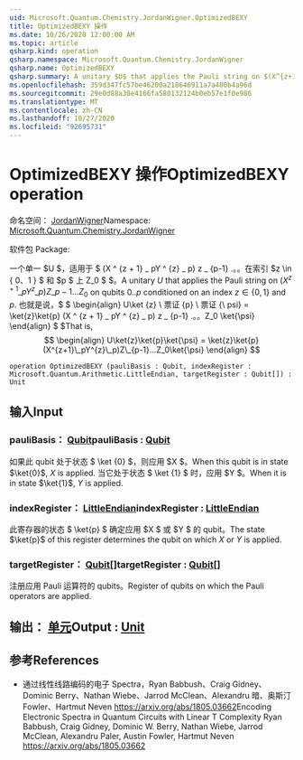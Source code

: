 ```yaml
---
uid: Microsoft.Quantum.Chemistry.JordanWigner.OptimizedBEXY
title: OptimizedBEXY 操作
ms.date: 10/26/2020 12:00:00 AM
ms.topic: article
qsharp.kind: operation
qsharp.namespace: Microsoft.Quantum.Chemistry.JordanWigner
qsharp.name: OptimizedBEXY
qsharp.summary: A unitary $U$ that applies the Pauli string on $(X^{z+1}\_pY^{z}\_p)Z\_{p-1}...Z_0$ on qubits $0..p$ conditioned on an index $z\in\{0,1\}$ and $p$. That is, $$ \begin{align} U\ket{z}\ket{p}\ket{\psi} = \ket{z}\ket{p}(X^{z+1}\_pY^{z}\_p)Z\_{p-1}...Z_0\ket{\psi} \end{align} $$
ms.openlocfilehash: 359d347fc57be46200a218646911a7a400b4a96d
ms.sourcegitcommit: 29e0d88a30e4166fa580132124b0eb57e1f0e986
ms.translationtype: MT
ms.contentlocale: zh-CN
ms.lasthandoff: 10/27/2020
ms.locfileid: "92695731"
---
```

# <a name="optimizedbexy-operation"></a><span data-ttu-id="38d2a-102">OptimizedBEXY 操作</span><span class="sxs-lookup"><span data-stu-id="38d2a-102">OptimizedBEXY operation</span></span>

<span data-ttu-id="38d2a-103">命名空间： [JordanWigner](xref:Microsoft.Quantum.Chemistry.JordanWigner)</span><span class="sxs-lookup"><span data-stu-id="38d2a-103">Namespace: [Microsoft.Quantum.Chemistry.JordanWigner](xref:Microsoft.Quantum.Chemistry.JordanWigner)</span></span>

<span data-ttu-id="38d2a-104">软件包 [](https://nuget.org/packages/)</span><span class="sxs-lookup"><span data-stu-id="38d2a-104">Package: [](https://nuget.org/packages/)</span></span>


<span data-ttu-id="38d2a-105">一个单一 $U $，适用于 $ (X ^ {z + 1} \_ pY ^ {z} \_ p) z \_ {p-1} .。。在索引 $z \in \{ 0、1 \} $ 和 $p $ 上 Z_0 $ $。</span><span class="sxs-lookup"><span data-stu-id="38d2a-105">A unitary $U$ that applies the Pauli string on $(X^{z+1}\_pY^{z}\_p)Z\_{p-1}...Z_0$ on qubits $0..p$ conditioned on an index $z\in\{0,1\}$ and $p$.</span></span> <span data-ttu-id="38d2a-106">也就是说，$ $ \begin{align} U\ket {z} \ 票证 {p} \ 票证 {\ psi} = \ket{z}\ket{p} (X ^ {z + 1} \_ pY ^ {z} \_ p) z \_ {p-1} .。。Z_0 \ket{\psi} \end{align} $ $</span><span class="sxs-lookup"><span data-stu-id="38d2a-106">That is, $$ \begin{align} U\ket{z}\ket{p}\ket{\psi} = \ket{z}\ket{p}(X^{z+1}\_pY^{z}\_p)Z\_{p-1}...Z_0\ket{\psi} \end{align} $$</span></span>

```qsharp
operation OptimizedBEXY (pauliBasis : Qubit, indexRegister : Microsoft.Quantum.Arithmetic.LittleEndian, targetRegister : Qubit[]) : Unit
```


## <a name="input"></a><span data-ttu-id="38d2a-107">输入</span><span class="sxs-lookup"><span data-stu-id="38d2a-107">Input</span></span>

### <a name="paulibasis--qubit"></a><span data-ttu-id="38d2a-108">pauliBasis： [Qubit](xref:microsoft.quantum.lang-ref.qubit)</span><span class="sxs-lookup"><span data-stu-id="38d2a-108">pauliBasis : [Qubit](xref:microsoft.quantum.lang-ref.qubit)</span></span>

<span data-ttu-id="38d2a-109">如果此 qubit 处于状态 $ \ket {0} $，则应用 $X $。</span><span class="sxs-lookup"><span data-stu-id="38d2a-109">When this qubit is in state $\ket{0}$, $X$ is applied.</span></span> <span data-ttu-id="38d2a-110">当它处于状态 $ \ket {1} $ 时，应用 $Y $。</span><span class="sxs-lookup"><span data-stu-id="38d2a-110">When it is in state $\ket{1}$, $Y$ is applied.</span></span>


### <a name="indexregister--littleendian"></a><span data-ttu-id="38d2a-111">indexRegister： [LittleEndian](xref:Microsoft.Quantum.Arithmetic.LittleEndian)</span><span class="sxs-lookup"><span data-stu-id="38d2a-111">indexRegister : [LittleEndian](xref:Microsoft.Quantum.Arithmetic.LittleEndian)</span></span>

<span data-ttu-id="38d2a-112">此寄存器的状态 $ \ket{p} $ 确定应用 $X $ 或 $Y $ 的 qubit。</span><span class="sxs-lookup"><span data-stu-id="38d2a-112">The state $\ket{p}$ of this register determines the qubit on which $X$ or $Y$ is applied.</span></span>


### <a name="targetregister--qubit"></a><span data-ttu-id="38d2a-113">targetRegister： [Qubit](xref:microsoft.quantum.lang-ref.qubit)[]</span><span class="sxs-lookup"><span data-stu-id="38d2a-113">targetRegister : [Qubit](xref:microsoft.quantum.lang-ref.qubit)[]</span></span>

<span data-ttu-id="38d2a-114">注册应用 Pauli 运算符的 qubits。</span><span class="sxs-lookup"><span data-stu-id="38d2a-114">Register of qubits on which the Pauli operators are applied.</span></span>



## <a name="output--unit"></a><span data-ttu-id="38d2a-115">输出： [单元](xref:microsoft.quantum.lang-ref.unit)</span><span class="sxs-lookup"><span data-stu-id="38d2a-115">Output : [Unit](xref:microsoft.quantum.lang-ref.unit)</span></span>



## <a name="references"></a><span data-ttu-id="38d2a-116">参考</span><span class="sxs-lookup"><span data-stu-id="38d2a-116">References</span></span>

- <span data-ttu-id="38d2a-117">通过线性线路编码的电子 Spectra，Ryan Babbush、Craig Gidney、Dominic Berry、Nathan Wiebe、Jarrod McClean、Alexandru 暗、奥斯汀 Fowler、Hartmut Neven https://arxiv.org/abs/1805.03662</span><span class="sxs-lookup"><span data-stu-id="38d2a-117">Encoding Electronic Spectra in Quantum Circuits with Linear T Complexity Ryan Babbush, Craig Gidney, Dominic W. Berry, Nathan Wiebe, Jarrod McClean, Alexandru Paler, Austin Fowler, Hartmut Neven https://arxiv.org/abs/1805.03662</span></span>